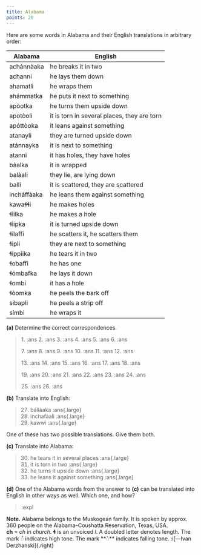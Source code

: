 ```yaml
---
title: Alabama
points: 20
---
```


Here are some words in Alabama and their English translations in
arbitrary order:

| Alabama | English |
| - | - |
| achánnàaka | he breaks it in two |
| achanni | he lays them down |
| ahamatli | he wraps them |
| ahámmatka | he puts it next to something |
| apòotka | he turns them upside down |
| apotòoli | it is torn in several places, they are torn |
| apóttòoka | it leans against something |
| atanayli | they are turned upside down |
| atánnayka | it is next to something |
| atanni | it has holes, they have holes |
| bàalka | it is wrapped |
| balàali | they lie, are lying down |
| balli | it is scattered, they are scattered |
| incháffàaka | he leans them against something |
| kawaɬɬi | he makes holes |
| ɬìilka | he makes a hole |
| ɬìipka | it is turned upside down |
| ɬilaffi | he scatters it, he scatters them |
| ɬipli | they are next to something |
| ɬíppìika | he tears it in two |
| ɬobaffi | he has one |
| ɬómbafka | he lays it down |
| ɬombi | it has a hole |
| ɬòomka | he peels the bark off |
| sibapli | he peels a strip off |
| simbi | he wraps it |

**(a)** Determine the correct correspondences.

> 1\. :ans 2. :ans 3. :ans 4. :ans 5. :ans 6. :ans 
>
> 7\. :ans 8. :ans 9. :ans 10. :ans 11. :ans 12. :ans
>
> 13\. :ans 14. :ans 15. :ans 16. :ans 17. :ans 18. :ans
> 
> 19\. :ans 20. :ans 21. :ans 22. :ans 23. :ans 24. :ans
>
> 25\. :ans 26. :ans

**(b)** Translate into English:

> 27. bállàaka :ans{.large}
> 28. inchafàali :ans{.large}
> 29. kawwi :ans{.large}

One of these has two possible translations.
Give them both.

**(c)** Translate into Alabama:

> 30. he tears it in several places :ans{.large}
> 31. it is torn in two :ans{.large}
> 32. he turns it upside down :ans{.large}
> 33. he leans it against something :ans{.large}

**(d)** One of the Alabama words from the answer to **(c)** can be translated into English in other
ways as well. Which one, and how?

> :expl

**Note.** Alabama belongs to the Muskogean family. It is spoken by approx. 360 people on the
Alabama–Coushatta Reservation, Texas, USA.
<br>**ch** = *ch* in *church*. **ɬ** is an unvoiced *l*. A doubled letter denotes length. The mark **◌́**    indicates
high tone. The mark ̀**◌̀** indicates falling tone. :i[—Ivan Derzhanski]{.right}